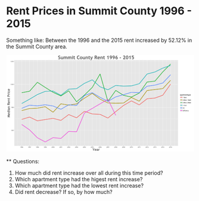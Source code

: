 Rent Prices in Summit County 1996 - 2015
================

Something like: Between the 1996 and the 2015 rent increased by 52.12% in the Summit County area.

![](../images/summitcounty.png)

\*\* Questions:

1.  How much did rent increase over all during this time period?
2.  Which apartment type had the higest rent increase?
3.  Which apartment type had the lowest rent increase?
4.  Did rent decrease? If so, by how much?
